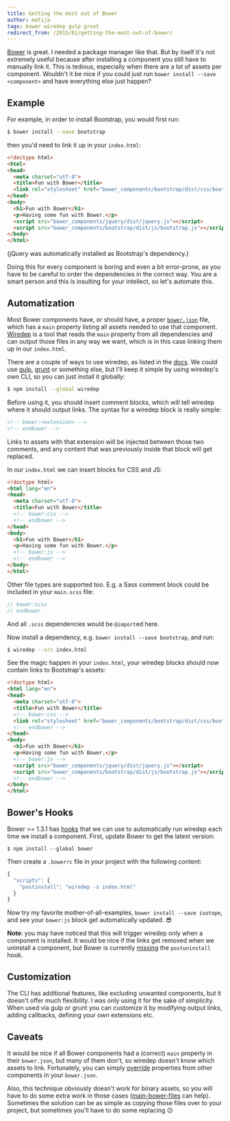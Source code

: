 ```yaml
---
title: Getting the most out of Bower
author: matija
tags: bower wiredep gulp grunt
redirect_from: /2015/01/getting-the-most-out-of-bower/
---
```


[Bower] is great. I needed a package manager like that. But by itself it's not extremely useful because after installing a component you still have to manually link it. This is tedious, especially when there are a lot of assets per component. Wouldn't it be nice if you could just run `bower install --save <component>` and have everything else just happen?

## Example

For example, in order to install Bootstrap, you would first run:

```sh
$ bower install --save bootstrap
```

then you'd need to link it up in your `index.html`:

```html
<!doctype html>
<html>
<head>
  <meta charset="utf-8">
  <title>Fun with Bower</title>
  <link rel="stylesheet" href="bower_components/bootstrap/dist/css/bootstrap.css">
</head>
<body>
  <h1>Fun with Bower</h1>
  <p>Having some fun with Bower.</p>
  <script src="bower_components/jquery/dist/jquery.js"></script>
  <script src="bower_components/bootstrap/dist/js/bootstrap.js"></script>
</body>
</html>
```

(jQuery was automatically installed as Bootstrap's dependency.)

Doing this for every component is boring and even a bit error-prone, as you have to be careful to order the dependencies in the correct way. You are a smart person and this is insulting for your intellect, so let's automate this.

## Automatization

Most Bower components have, or should have, a proper [`bower.json`][bowerjson] file, which has a `main` property listing all assets needed to use that component. [Wiredep] is a tool that reads the `main` property from all dependencies and can output those files in any way we want, which is in this case linking them up in our `index.html`.

There are a couple of ways to use wiredep, as listed in the [docs][integration]. We could use [gulp], [grunt] or something else, but I'll keep it simple by using wiredep's own CLI, so you can just install it globally:

```sh
$ npm install --global wiredep
```

Before using it, you should insert comment blocks, which will tell wiredep where it should output links. The syntax for a wiredep block is really simple:

```html
<!-- bower:<extension> -->
<!-- endbower -->
```

Links to assets with that extension will be injected between those two comments, and any content that was previously inside that block will get replaced.

In our `index.html` we can insert blocks for CSS and JS:

```html
<!doctype html>
<html lang="en">
<head>
  <meta charset="utf-8">
  <title>Fun with Bower</title>
  <!-- bower:css -->
  <!-- endbower -->
</head>
<body>
  <h1>Fun with Bower</h1>
  <p>Having some fun with Bower.</p>
  <!-- bower:js -->
  <!-- endbower -->
</body>
</html>
```

Other file types are supported too. E.g. a Sass comment block could be included in your `main.scss` file:

```scss
// bower:scss
// endbower
```

And all `.scss` dependencies would be `@import`ed here.

Now install a dependency, e.g. `bower install --save bootstrap`, and run:

```sh
$ wiredep --src index.html
```

See the magic happen in your `index.html`, your wiredep blocks should now contain links to Bootstrap's assets:

```html
<!doctype html>
<html lang="en">
<head>
  <meta charset="utf-8">
  <title>Fun with Bower</title>
  <!-- bower:css -->
  <link rel="stylesheet" href="bower_components/bootstrap/dist/css/bootstrap.css">
  <!-- endbower -->
</head>
<body>
  <h1>Fun with Bower</h1>
  <p>Having some fun with Bower.</p>
  <!-- bower:js -->
  <script src="bower_components/jquery/dist/jquery.js"></script>
  <script src="bower_components/bootstrap/dist/js/bootstrap.js"></script>
  <!-- endbower -->
</body>
</html>
```

## Bower's Hooks

Bower >= 1.3.1 has [hooks] that we can use to automatically run wiredep each time we install a component. First, update Bower to get the latest version:

```
$ npm install --global bower
```

Then create a `.bowerrc` file in your project with the following content:

```js
{
  "scripts": {
    "postinstall": "wiredep -s index.html"
  }
}
```

Now try my favorite mother-of-all-examples, `bower install --save isotope`, and see your `bower:js` block get automatically updated. :sunglasses:

**Note**: you may have noticed that this will trigger wiredep only when a component is installed. It would be nice if the links get removed when we uninstall a component, but Bower is currently [missing][postuninstall] the `postuninstall` hook.

## Customization

The CLI has additional features, like excluding unwanted components, but it doesn't offer much flexibility. I was only using it for the sake of simplicity. When used via gulp or grunt you can customize it by modifying output links, adding callbacks, defining your own extensions etc.

## Caveats

It would be nice if all Bower components had a (correct) `main` property in their `bower.json`, but many of them don't, so wiredep doesn't know which assets to link. Fortunately, you can simply [override][override] properties from other components in your `bower.json`.

Also, this technique obviously doesn't work for binary assets, so you will have to do some extra work in those cases ([main-bower-files] can help). Sometimes the solution can be as simple as copying those files over to your project, but sometimes you'll have to do some replacing :confused:

[bower]: http://bower.io
[gulp]: https://github.com/gulpjs/gulp
[grunt]: https://github.com/gruntjs/grunt
[bowerjson]: http://bower.io/docs/creating-packages/#bowerjson
[wiredep]: https://github.com/taptapship/wiredep
[integration]: https://github.com/taptapship/wiredep#build-chain-integration
[hooks]: https://github.com/bower/bower/blob/master/HOOKS.md
[postuninstall]: https://github.com/bower/bower/issues/1451
[override]: https://github.com/taptapship/wiredep#bower-overrides
[main-bower-files]: https://github.com/ck86/main-bower-files
